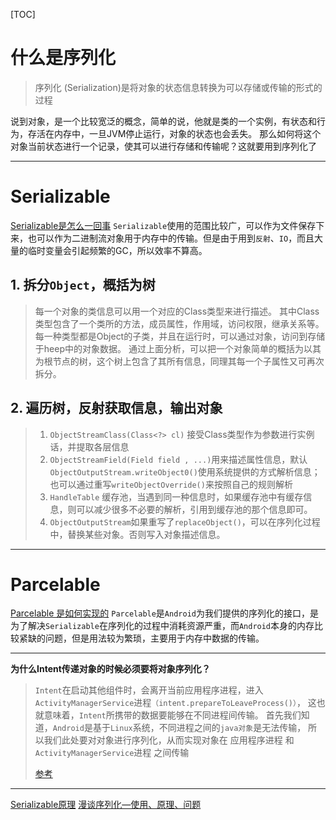 [TOC]  

# 什么是序列化
>序列化 (Serialization)是将对象的状态信息转换为可以存储或传输的形式的过程

说到对象，是一个比较宽泛的概念，简单的说，他就是类的一个实例，有状态和行为，存活在内存中，一旦JVM停止运行，对象的状态也会丢失。
那么如何将这个对象当前状态进行一个记录，使其可以进行存储和传输呢？这就要用到序列化了

---

# Serializable
[Serializable是怎么一回事](https://juejin.cn/post/6850418112501268494)
`Serializable`使用的范围比较广，可以作为文件保存下来，也可以作为二进制流对象用于内存中的传输。但是由于用到`反射`、`IO`，而且大量的临时变量会引起频繁的GC，所以效率不算高。  

## 1. 拆分`Object`，概括为树
  >每一个对象的类信息可以用一个对应的Class类型来进行描述。
  >其中Class类型包含了一个类所的方法，成员属性，作用域，访问权限，继承关系等。
  >每一种类型都是Object的子类，并且在运行时，可以通过对象，访问到存储于heep中的对象数据。
  >通过上面分析，可以把一个对象简单的概括为以其为根节点的树，这个树上包含了其所有信息，同理其每一个子属性又可再次拆分。
## 2. 遍历树，反射获取信息，输出对象
  > 1. `ObjectStreamClass(Class<?> cl)` 接受Class类型作为参数进行实例话，并提取各层信息
  > 2. `ObjectStreamField(Field field , ...)`用来描述属性信息，默认 `ObjectOutputStream.writeObject0()`使用系统提供的方式解析信息；也可以通过重写`writeObjectOverride()`来按照自己的规则解析
  > 3. `HandleTable` 缓存池，当遇到同一种信息时，如果缓存池中有缓存信息，则可以减少很多不必要的解析，引用到缓存池的那个信息即可。
  > 4. `ObjectOutputStream`如果重写了`replaceObject()`，可以在序列化过程中，替换某些对象。否则写入对象描述信息。

---

# Parcelable
[Parcelable 是如何实现的](https://juejin.cn/post/6854573218334769166)
`Parcelable`是`Android`为我们提供的序列化的接口，是为了解决`Serializable`在序列化的过程中消耗资源严重，而`Android`本身的内存比较紧缺的问题，但是用法较为繁琐，主要用于内存中数据的传输。

---

**为什么Intent传递对象的时候必须要将对象序列化？**
  >`Intent`在启动其他组件时，会离开当前应用程序进程，进入`ActivityManagerService`进程`（intent.prepareToLeaveProcess()）`，
  这也就意味着，`Intent`所携带的数据要能够在不同进程间传输。
  首先我们知道，`Android`是基于`Linux`系统，不同进程之间的`java对象`是无法传输，
  所以我们此处要对对象进行序列化，从而实现对象在 应用程序进程 和 `ActivityManagerService`进程 之间传输
  >
  >[参考](https://www.cnblogs.com/wufeng0927/p/5309080.html)

---


[Serializable原理](https://juejin.cn/post/6844904049997774856)
[漫谈序列化—使用、原理、问题](https://mp.weixin.qq.com/s/oMTavByQfV78F9FNsotQrw)
